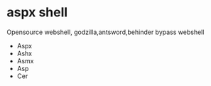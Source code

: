 # aspx shell
Opensource webshell, godzilla,antsword,behinder bypass webshell
* Aspx
* Ashx
* Asmx
* Asp
* Cer
